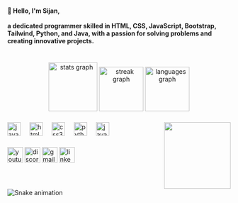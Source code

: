 <h4 align="left">👋 Hello, I'm Sijan,<br><br> a dedicated programmer skilled in HTML, CSS, JavaScript, Bootstrap, Tailwind, Python, and Java, with a passion for solving problems and creating innovative projects.</h4>

###

<br clear="both">

<div align="center">
  <img src="https://github-readme-stats.vercel.app/api?username=mustafaahmed-sijan&hide_title=true&hide_rank=false&show_icons=true&include_all_commits=true&count_private=true&disable_animations=false&theme=merko&locale=en&hide_border=true" height="110" alt="stats graph"  />
  <img src="https://streak-stats.demolab.com?user=mustafaahmed-sijan&locale=en&mode=daily&theme=dracula&hide_border=true&border_radius=5" height="100" alt="streak graph"  />
  <img src="https://github-readme-stats.vercel.app/api/top-langs?username=mustafaahmed-sijan&locale=en&hide_title=true&layout=compact&card_width=320&langs_count=5&theme=aura&hide_border=true" height="100" alt="languages graph"  />
</div>

###

<img align="right" height="150" src="https://i.imgflip.com/65efzo.gif"  />

###

<div align="left">
  <img src="https://cdn.jsdelivr.net/gh/devicons/devicon/icons/javascript/javascript-original.svg" height="30" alt="javascript logo"  />
  <img width="12" />
  <img src="https://cdn.jsdelivr.net/gh/devicons/devicon/icons/html5/html5-original.svg" height="30" alt="html5 logo"  />
  <img width="12" />
  <img src="https://cdn.jsdelivr.net/gh/devicons/devicon/icons/css3/css3-original.svg" height="30" alt="css3 logo"  />
  <img width="12" />
  <img src="https://cdn.jsdelivr.net/gh/devicons/devicon/icons/python/python-original.svg" height="30" alt="python logo"  />
  <img width="12" />
  <img src="https://cdn.jsdelivr.net/gh/devicons/devicon/icons/java/java-original.svg" height="30" alt="java logo"  />
</div>

###

<div align="left">
  <img src="https://img.shields.io/static/v1?message=Youtube&logo=youtube&label=&color=FF0000&logoColor=white&labelColor=&style=for-the-badge" height="35" alt="youtube logo"  />
  <img src="https://img.shields.io/static/v1?message=Discord&logo=discord&label=&color=7289DA&logoColor=white&labelColor=&style=for-the-badge" height="35" alt="discord logo"  />
  <img src="https://img.shields.io/static/v1?message=Gmail&logo=gmail&label=&color=D14836&logoColor=white&labelColor=&style=for-the-badge" height="35" alt="gmail logo"  />
  <img src="https://img.shields.io/static/v1?message=LinkedIn&logo=linkedin&label=&color=0077B5&logoColor=white&labelColor=&style=for-the-badge" height="35" alt="linkedin logo"  />
</div>

###

<br clear="both">

<img src="https://raw.githubusercontent.com/mustafaahmed-sijan/mustafaahmed-sijan/output/snake.svg" alt="Snake animation" />

###

